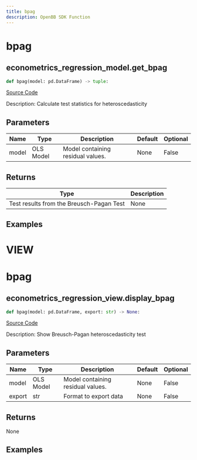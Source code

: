 ```yaml
---
title: bpag
description: OpenBB SDK Function
---
```

# bpag

## econometrics_regression_model.get_bpag

```python
def bpag(model: pd.DataFrame) -> tuple:
```
[Source Code](https://github.com/OpenBB-finance/OpenBBTerminal/tree/main/openbb_terminal/econometrics/regression_model.py#L517)

Description: Calculate test statistics for heteroscedasticity

## Parameters

| Name | Type | Description | Default | Optional |
| ---- | ---- | ----------- | ------- | -------- |
| model | OLS Model | Model containing residual values. | None | False |

## Returns

| Type | Description |
| ---- | ----------- |
| Test results from the Breusch-Pagan Test | None |

## Examples




# VIEW

# bpag

## econometrics_regression_view.display_bpag

```python
def bpag(model: pd.DataFrame, export: str) -> None:
```
[Source Code](https://github.com/OpenBB-finance/OpenBBTerminal/tree/main/openbb_terminal/econometrics/regression_view.py#L193)

Description: Show Breusch-Pagan heteroscedasticity test

## Parameters

| Name | Type | Description | Default | Optional |
| ---- | ---- | ----------- | ------- | -------- |
| model | OLS Model | Model containing residual values. | None | False |
| export | str | Format to export data | None | False |

## Returns

None

## Examples


